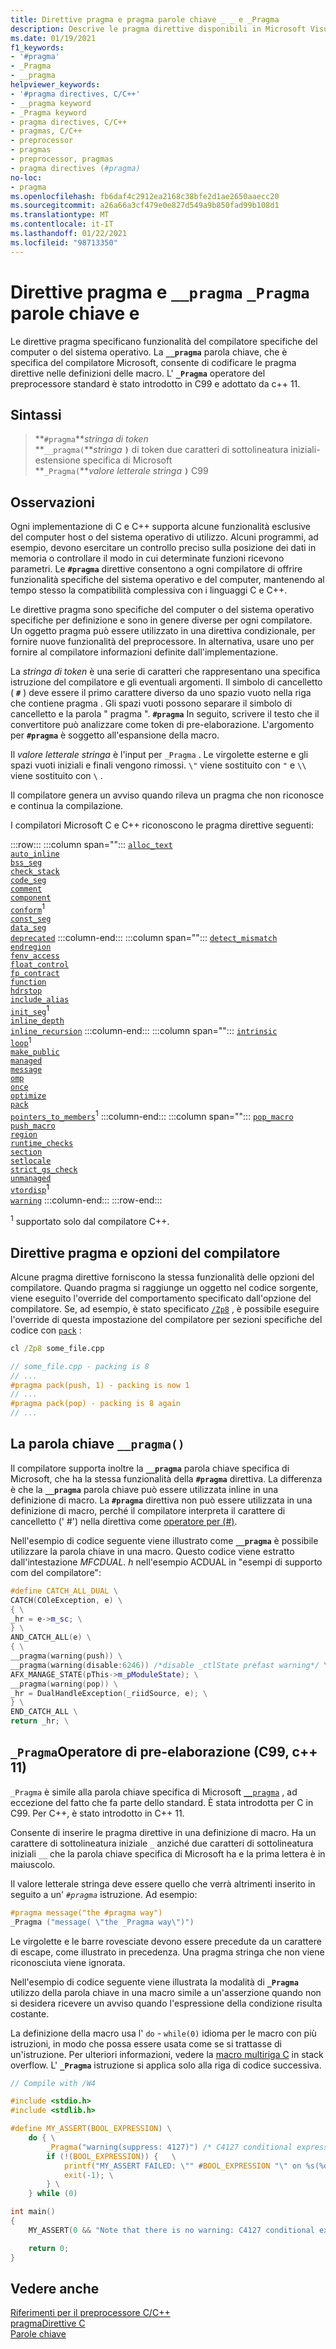 ```yaml
---
title: Direttive pragma e pragma parole chiave _ _ e _Pragma
description: Descrive le pragma direttive disponibili in Microsoft Visual C e C++ (MSVC)
ms.date: 01/19/2021
f1_keywords:
- '#pragma'
- _Pragma
- __pragma
helpviewer_keywords:
- '#pragma directives, C/C++'
- __pragma keyword
- _Pragma keyword
- pragma directives, C/C++
- pragmas, C/C++
- preprocessor
- pragmas
- preprocessor, pragmas
- pragma directives (#pragma)
no-loc:
- pragma
ms.openlocfilehash: fb6daf4c2912ea2168c38bfe2d1ae2650aaecc20
ms.sourcegitcommit: a26a66a3cf479e0e827d549a9b850fad99b108d1
ms.translationtype: MT
ms.contentlocale: it-IT
ms.lasthandoff: 01/22/2021
ms.locfileid: "98713350"
---
```

# <a name="pragma-directives-and-the-__no-locpragma-and-_pragma-keywords"></a>Direttive pragma e `__pragma` `_Pragma` parole chiave e

Le direttive pragma specificano funzionalità del compilatore specifiche del computer o del sistema operativo. La **`__pragma`** parola chiave, che è specifica del compilatore Microsoft, consente di codificare le pragma direttive nelle definizioni delle macro. L' **`_Pragma`** operatore del preprocessore standard è stato introdotto in C99 e adottato da c++ 11.

## <a name="syntax"></a>Sintassi

> **`#pragma`***stringa di token*\
> **`__pragma(`***stringa* **`)`** di token due caratteri di sottolineatura iniziali-estensione specifica di Microsoft \
> **`_Pragma(`***valore letterale stringa* **`)`** C99

## <a name="remarks"></a>Osservazioni

Ogni implementazione di C e C++ supporta alcune funzionalità esclusive del computer host o del sistema operativo di utilizzo. Alcuni programmi, ad esempio, devono esercitare un controllo preciso sulla posizione dei dati in memoria o controllare il modo in cui determinate funzioni ricevono parametri. Le **`#pragma`** direttive consentono a ogni compilatore di offrire funzionalità specifiche del sistema operativo e del computer, mantenendo al tempo stesso la compatibilità complessiva con i linguaggi C e C++.

Le direttive pragma sono specifiche del computer o del sistema operativo specifiche per definizione e sono in genere diverse per ogni compilatore. Un oggetto pragma può essere utilizzato in una direttiva condizionale, per fornire nuove funzionalità del preprocessore. In alternativa, usare uno per fornire al compilatore informazioni definite dall'implementazione.

La *stringa di token* è una serie di caratteri che rappresentano una specifica istruzione del compilatore e gli eventuali argomenti. Il simbolo di cancelletto ( **`#`** ) deve essere il primo carattere diverso da uno spazio vuoto nella riga che contiene pragma . Gli spazi vuoti possono separare il simbolo di cancelletto e la parola " pragma ". **`#pragma`** In seguito, scrivere il testo che il convertitore può analizzare come token di pre-elaborazione. L'argomento per **`#pragma`** è soggetto all'espansione della macro.

Il *valore letterale stringa* è l'input per `_Pragma` . Le virgolette esterne e gli spazi vuoti iniziali e finali vengono rimossi. `\"` viene sostituito con `"` e `\\` viene sostituito con `\` .

Il compilatore genera un avviso quando rileva un pragma che non riconosce e continua la compilazione.

I compilatori Microsoft C e C++ riconoscono le pragma direttive seguenti:

:::row:::
   :::column span="":::
      [`alloc_text`](../preprocessor/alloc-text.md)\
      [`auto_inline`](../preprocessor/auto-inline.md)\
      [`bss_seg`](../preprocessor/bss-seg.md)\
      [`check_stack`](../preprocessor/check-stack.md)\
      [`code_seg`](../preprocessor/code-seg.md)\
      [`comment`](../preprocessor/comment-c-cpp.md)\
      [`component`](../preprocessor/component.md)\
      [`conform`](../preprocessor/conform.md)<sup>1</sup>\
      [`const_seg`](../preprocessor/const-seg.md)\
      [`data_seg`](../preprocessor/data-seg.md)\
      [`deprecated`](../preprocessor/deprecated-c-cpp.md)
   :::column-end:::
   :::column span="":::
      [`detect_mismatch`](../preprocessor/detect-mismatch.md)\
      [`endregion`](../preprocessor/region-endregion.md)\
      [`fenv_access`](../preprocessor/fenv-access.md)\
      [`float_control`](../preprocessor/float-control.md)\
      [`fp_contract`](../preprocessor/fp-contract.md)\
      [`function`](../preprocessor/function-c-cpp.md)\
      [`hdrstop`](../preprocessor/hdrstop.md)\
      [`include_alias`](../preprocessor/include-alias.md)\
      [`init_seg`](../preprocessor/init-seg.md)<sup>1</sup>\
      [`inline_depth`](../preprocessor/inline-depth.md)\
      [`inline_recursion`](../preprocessor/inline-recursion.md)
   :::column-end:::
   :::column span="":::
      [`intrinsic`](../preprocessor/intrinsic.md)\
      [`loop`](../preprocessor/loop.md)<sup>1</sup>\
      [`make_public`](../preprocessor/make-public.md)\
      [`managed`](../preprocessor/managed-unmanaged.md)\
      [`message`](../preprocessor/message.md)\
      [`omp`](../preprocessor/omp.md)\
      [`once`](../preprocessor/once.md)\
      [`optimize`](../preprocessor/optimize.md)\
      [`pack`](../preprocessor/pack.md)\
      [`pointers_to_members`](../preprocessor/pointers-to-members.md)<sup>1</sup>
   :::column-end:::
   :::column span="":::
      [`pop_macro`](../preprocessor/pop-macro.md)\
      [`push_macro`](../preprocessor/push-macro.md)\
      [`region`](../preprocessor/region-endregion.md)\
      [`runtime_checks`](../preprocessor/runtime-checks.md)\
      [`section`](../preprocessor/section.md)\
      [`setlocale`](../preprocessor/setlocale.md)\
      [`strict_gs_check`](../preprocessor/strict-gs-check.md)\
      [`unmanaged`](../preprocessor/managed-unmanaged.md)\
      [`vtordisp`](../preprocessor/vtordisp.md)<sup>1</sup>\
      [`warning`](../preprocessor/warning.md)
   :::column-end:::
:::row-end:::

<sup>1</sup> supportato solo dal compilatore C++.

## <a name="pragma-directives-and-compiler-options"></a>Direttive pragma e opzioni del compilatore

Alcune pragma direttive forniscono la stessa funzionalità delle opzioni del compilatore. Quando pragma si raggiunge un oggetto nel codice sorgente, viene eseguito l'override del comportamento specificato dall'opzione del compilatore. Se, ad esempio, è stato specificato [`/Zp8`](../build/reference/zp-struct-member-alignment.md) , è possibile eseguire l'override di questa impostazione del compilatore per sezioni specifiche del codice con [`pack`](../preprocessor/pack.md) :

```cmd
cl /Zp8 some_file.cpp
```

```cpp
// some_file.cpp - packing is 8
// ...
#pragma pack(push, 1) - packing is now 1
// ...
#pragma pack(pop) - packing is 8 again
// ...
```

## <a name="the-__no-locpragma-keyword"></a>La parola chiave `__pragma()`

Il compilatore supporta inoltre la **`__pragma`** parola chiave specifica di Microsoft, che ha la stessa funzionalità della **`#pragma`** direttiva. La differenza è che la **`__pragma`** parola chiave può essere utilizzata inline in una definizione di macro. La **`#pragma`** direttiva non può essere utilizzata in una definizione di macro, perché il compilatore interpreta il carattere di cancelletto (' #') nella direttiva come [operatore per (#)](../preprocessor/stringizing-operator-hash.md).

Nell'esempio di codice seguente viene illustrato come **`__pragma`** è possibile utilizzare la parola chiave in una macro. Questo codice viene estratto dall'intestazione *MFCDUAL. h* nell'esempio ACDUAL in "esempi di supporto com del compilatore":

```cpp
#define CATCH_ALL_DUAL \
CATCH(COleException, e) \
{ \
_hr = e->m_sc; \
} \
AND_CATCH_ALL(e) \
{ \
__pragma(warning(push)) \
__pragma(warning(disable:6246)) /*disable _ctlState prefast warning*/ \
AFX_MANAGE_STATE(pThis->m_pModuleState); \
__pragma(warning(pop)) \
_hr = DualHandleException(_riidSource, e); \
} \
END_CATCH_ALL \
return _hr; \
```

## <a name="the-_pragma-preprocessing-operator-c99-c11"></a>`_Pragma`Operatore di pre-elaborazione (C99, c++ 11)

`_Pragma` è simile alla parola chiave specifica di Microsoft [`__pragma`](#the-__pragma-keyword) , ad eccezione del fatto che fa parte dello standard. È stata introdotta per C in C99. Per C++, è stato introdotto in C++ 11.

 Consente di inserire le pragma direttive in una definizione di macro. Ha un carattere di sottolineatura iniziale `_` anziché due caratteri di sottolineatura iniziali `__` che la parola chiave specifica di Microsoft ha e la prima lettera è in maiuscolo.

Il valore letterale stringa deve essere quello che verrà altrimenti inserito in seguito a un' *`#pragma`* istruzione. Ad esempio:

```c
#pragma message("the #pragma way")
_Pragma ("message( \"the _Pragma way\")") 
```

Le virgolette e le barre rovesciate devono essere precedute da un carattere di escape, come illustrato in precedenza. Una pragma stringa che non viene riconosciuta viene ignorata.

Nell'esempio di codice seguente viene illustrata la modalità di **`_Pragma`** utilizzo della parola chiave in una macro simile a un'asserzione quando non si desidera ricevere un avviso quando l'espressione della condizione risulta costante. 

La definizione della macro usa l' `do` - `while(0)` idioma per le macro con più istruzioni, in modo che possa essere usata come se si trattasse di un'istruzione. Per ulteriori informazioni, vedere la [macro multiriga C](https://stackoverflow.com/questions/1067226/c-multi-line-macro-do-while0-vs-scope-block) in stack overflow. L' **`_Pragma`** istruzione si applica solo alla riga di codice successiva.

```C
// Compile with /W4

#include <stdio.h>
#include <stdlib.h>

#define MY_ASSERT(BOOL_EXPRESSION) \
    do { \
        _Pragma("warning(suppress: 4127)") /* C4127 conditional expression is constant */  \
        if (!(BOOL_EXPRESSION)) {   \
            printf("MY_ASSERT FAILED: \"" #BOOL_EXPRESSION "\" on %s(%d)", __FILE__, __LINE__); \
            exit(-1); \
        } \
    } while (0)

int main()
{
    MY_ASSERT(0 && "Note that there is no warning: C4127 conditional expression is constant");

    return 0;
}
```

## <a name="see-also"></a>Vedere anche

[Riferimenti per il preprocessore C/C++](../preprocessor/c-cpp-preprocessor-reference.md)\
[pragmaDirettive C](../c-language/c-pragmas.md)\
[Parole chiave](../cpp/keywords-cpp.md)
